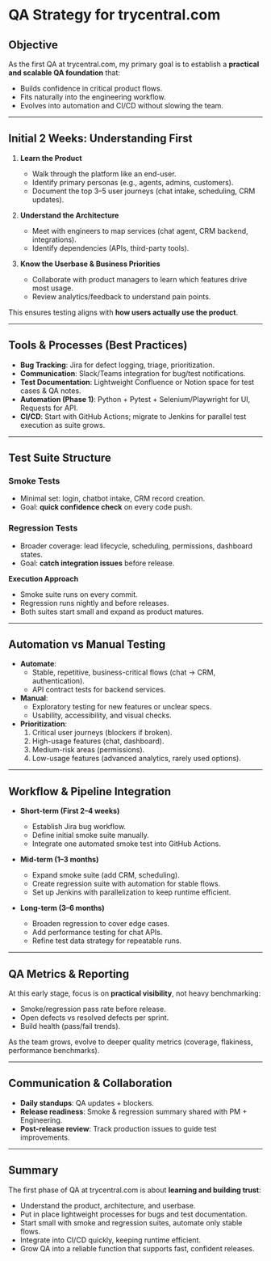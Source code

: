 # QA Strategy for trycentral.com

## Objective
As the first QA at trycentral.com, my primary goal is to establish a **practical and scalable QA foundation** that:
- Builds confidence in critical product flows.
- Fits naturally into the engineering workflow.
- Evolves into automation and CI/CD without slowing the team.

---

## Initial 2 Weeks: Understanding First
1. **Learn the Product**
   - Walk through the platform like an end-user.
   - Identify primary personas (e.g., agents, admins, customers).
   - Document the top 3–5 user journeys (chat intake, scheduling, CRM updates).

2. **Understand the Architecture**
   - Meet with engineers to map services (chat agent, CRM backend, integrations).
   - Identify dependencies (APIs, third-party tools).

3. **Know the Userbase & Business Priorities**
   - Collaborate with product managers to learn which features drive most usage.
   - Review analytics/feedback to understand pain points.

This ensures testing aligns with **how users actually use the product**.

---

## Tools & Processes (Best Practices)
- **Bug Tracking**: Jira for defect logging, triage, prioritization.
- **Communication**: Slack/Teams integration for bug/test notifications.
- **Test Documentation**: Lightweight Confluence or Notion space for test cases & QA notes.
- **Automation (Phase 1)**: Python + Pytest + Selenium/Playwright for UI, Requests for API.
- **CI/CD**: Start with GitHub Actions; migrate to Jenkins for parallel test execution as suite grows.

---

## Test Suite Structure
### Smoke Tests
- Minimal set: login, chatbot intake, CRM record creation.
- Goal: **quick confidence check** on every code push.

### Regression Tests
- Broader coverage: lead lifecycle, scheduling, permissions, dashboard states.
- Goal: **catch integration issues** before release.

**Execution Approach**
- Smoke suite runs on every commit.
- Regression runs nightly and before releases.
- Both suites start small and expand as product matures.

---

## Automation vs Manual Testing
- **Automate**:
  - Stable, repetitive, business-critical flows (chat → CRM, authentication).
  - API contract tests for backend services.
- **Manual**:
  - Exploratory testing for new features or unclear specs.
  - Usability, accessibility, and visual checks.
- **Prioritization**:
  1. Critical user journeys (blockers if broken).
  2. High-usage features (chat, dashboard).
  3. Medium-risk areas (permissions).
  4. Low-usage features (advanced analytics, rarely used options).

---

## Workflow & Pipeline Integration
- **Short-term (First 2–4 weeks)**
  - Establish Jira bug workflow.
  - Define initial smoke suite manually.
  - Integrate one automated smoke test into GitHub Actions.

- **Mid-term (1–3 months)**
  - Expand smoke suite (add CRM, scheduling).
  - Create regression suite with automation for stable flows.
  - Set up Jenkins with parallelization to keep runtime efficient.

- **Long-term (3–6 months)**
  - Broaden regression to cover edge cases.
  - Add performance testing for chat APIs.
  - Refine test data strategy for repeatable runs.

---

## QA Metrics & Reporting
At this early stage, focus is on **practical visibility**, not heavy benchmarking:
- Smoke/regression pass rate before release.
- Open defects vs resolved defects per sprint.
- Build health (pass/fail trends).

As the team grows, evolve to deeper quality metrics (coverage, flakiness, performance benchmarks).

---

## Communication & Collaboration
- **Daily standups**: QA updates + blockers.
- **Release readiness**: Smoke & regression summary shared with PM + Engineering.
- **Post-release review**: Track production issues to guide test improvements.

---

## Summary
The first phase of QA at trycentral.com is about **learning and building trust**:
- Understand the product, architecture, and userbase.
- Put in place lightweight processes for bugs and test documentation.
- Start small with smoke and regression suites, automate only stable flows.
- Integrate into CI/CD quickly, keeping runtime efficient.
- Grow QA into a reliable function that supports fast, confident releases.
